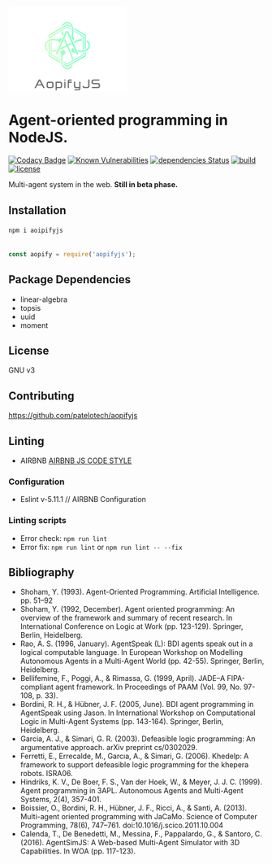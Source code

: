 <img src="./logo.png" width="232" align="middle" > 

# Agent-oriented programming in NodeJS.

[![Codacy Badge](https://api.codacy.com/project/badge/Grade/30d2b69a8b1f4c2d9de39c6d22fd4651)](https://app.codacy.com/app/patelotech/aopifyjs?utm_source=github.com&utm_medium=referral&utm_content=patelotech/aopifyjs&utm_campaign=Badge_Grade_Dashboard)
[![Known Vulnerabilities](https://snyk.io/test/github/patelotech/aopifyjs/badge.svg?targetFile=package.json)](https://snyk.io/test/github/patelotech/aopifyjs?targetFile=package.json)
[![dependencies Status](https://david-dm.org/patelotech/aopifyjs/status.svg)](https://david-dm.org/patelotech/aopifyjs)
[![build](https://travis-ci.org/patelotech/aopifyjs.svg?branch=master)](https://travis-ci.org/patelotech/aopifyjs)
[![license](https://img.shields.io/badge/license-GNUv3-blue.svg)](https://github.com/patelotech/aopifyjs/blob/master/LICENSE.md)


Multi-agent system in the web. **Still in beta phase.**

## Installation

` npm i aoipifyjs `

```javascript
	
const aopify = require('aopifyjs');

```


## Package Dependencies

-   linear-algebra
-   topsis
-   uuid
-   moment

## License

GNU v3

## Contributing

<https://github.com/patelotech/aopifyjs>

## Linting

-   AIRBNB
[AIRBNB JS CODE STYLE](https://dev.mysql.com/doc/ "AIRBNB JS CODE STYLE")

### Configuration

-   Eslint v-5.11.1 // AIRBNB Configuration

### Linting scripts

-   Error check: `npm run lint`
-   Error fix:  `npm run lint` or `npm run lint -- --fix`

## Bibliography

-   Shoham, Y. (1993). Agent-Oriented Programming. Artificial Intelligence. pp. 51–92
-   Shoham, Y. (1992, December). Agent oriented programming: An overview of the framework and summary of recent research. In International Conference on Logic at Work (pp. 123-129). Springer, Berlin, Heidelberg.
-   Rao, A. S. (1996, January). AgentSpeak (L): BDI agents speak out in a logical computable language. In European Workshop on Modelling Autonomous Agents in a Multi-Agent World (pp. 42-55). Springer, Berlin, Heidelberg.
-   Bellifemine, F., Poggi, A., & Rimassa, G. (1999, April). JADE–A FIPA-compliant agent framework. In Proceedings of PAAM (Vol. 99, No. 97-108, p. 33).
-   Bordini, R. H., & Hübner, J. F. (2005, June). BDI agent programming in AgentSpeak using Jason. In International Workshop on Computational Logic in Multi-Agent Systems (pp. 143-164). Springer, Berlin, Heidelberg.
-   Garcia, A. J., & Simari, G. R. (2003). Defeasible logic programming: An argumentative approach. arXiv preprint cs/0302029.
-   Ferretti, E., Errecalde, M., Garcıa, A., & Simari, G. (2006). Khedelp: A framework to support defeasible logic programming for the khepera robots. ISRA06.
-   Hindriks, K. V., De Boer, F. S., Van der Hoek, W., & Meyer, J. J. C. (1999). Agent programming in 3APL. Autonomous Agents and Multi-Agent Systems, 2(4), 357-401.
-   Boissier, O., Bordini, R. H., Hübner, J. F., Ricci, A., & Santi, A. (2013). Multi-agent oriented programming with  JaCaMo. Science of Computer Programming, 78(6), 747–761. doi:10.1016/j.scico.2011.10.004
-   Calenda, T., De Benedetti, M., Messina, F., Pappalardo, G., & Santoro, C. (2016). AgentSimJS: A Web-based Multi-Agent Simulator with 3D Capabilities. In WOA (pp. 117-123).


